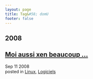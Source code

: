 ```yaml
---
layout: page
title: Tag&#58; domU
footer: false
---
```


<div id="blog-archives" class="category">
<h2>2008</h2>

<article>
<h1><a href="/2008/09/11/moi-aussi-xen-beaucoup/index.html">Moi aussi xen beaucoup ...</a></h1>
<time datetime="2008-09-11T00:00:00-06:00" pubdate><span class='month'>Sep</span> <span class='day'>11</span> <span class='year'>2008</span></time>
<footer>
<span class="categories">posted in 
<a href='/categories/linux/'>Linux</a>, <a href='/categories/logiciels/'>Logiciels</a></span>
</footer>
</article>
</div>

